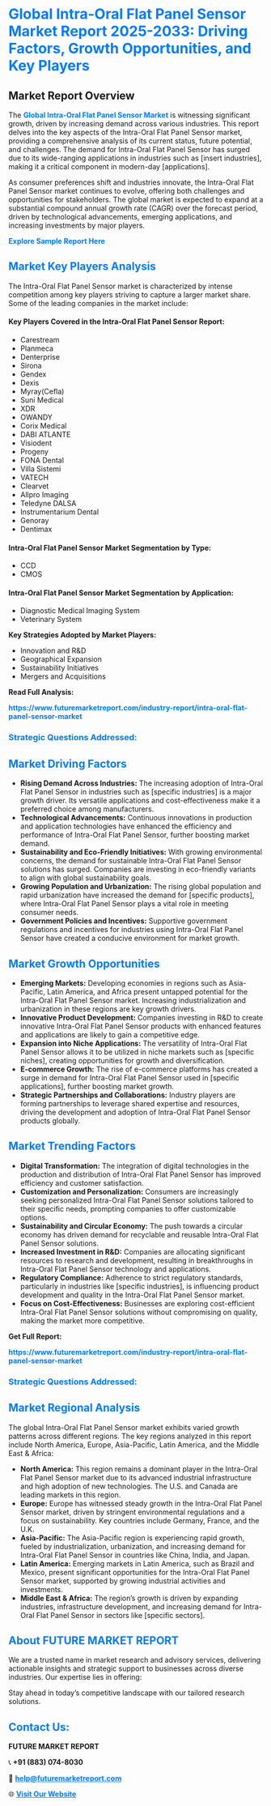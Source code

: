 <h1 style="color: #007BFF;">Global Intra-Oral Flat Panel Sensor Market Report 2025-2033: Driving Factors, Growth Opportunities, and Key Players</h1>

<section id="overview">
<h2>Market Report Overview</h2>
<p>The <a href="https://www.futuremarketreport.com/industry-report/intra-oral-flat-panel-sensor-market" style="color: #007BFF; text-decoration: none;"><strong>Global Intra-Oral Flat Panel Sensor Market</strong></a> is witnessing significant growth, driven by increasing demand across various industries. This report delves into the key aspects of the Intra-Oral Flat Panel Sensor market, providing a comprehensive analysis of its current status, future potential, and challenges. The demand for Intra-Oral Flat Panel Sensor has surged due to its wide-ranging applications in industries such as [insert industries], making it a critical component in modern-day [applications].</p>
<p>As consumer preferences shift and industries innovate, the Intra-Oral Flat Panel Sensor market continues to evolve, offering both challenges and opportunities for stakeholders. The global market is expected to expand at a substantial compound annual growth rate (CAGR) over the forecast period, driven by technological advancements, emerging applications, and increasing investments by major players.</p>
</section>

<section id="overview">
<p><a href="https://www.futuremarketreport.com/request-sample/reportId=80249" style="color: #007BFF; text-decoration: none;"><strong>Explore Sample Report Here</strong></a></p>
</section>

<section id="key-players">
<h2 style="color: #007BFF;">Market Key Players Analysis</h2>
<p>The Intra-Oral Flat Panel Sensor market is characterized by intense competition among key players striving to capture a larger market share. Some of the leading companies in the market include:</p>
<h4>Key Players Covered in the Intra-Oral Flat Panel Sensor Report:</h4>
<ul><li>Carestream</li><li>Planmeca</li><li>Denterprise</li><li>Sirona</li><li>Gendex</li><li>Dexis</li><li>Myray(Cefla)</li><li>Suni Medical</li><li>XDR</li><li>OWANDY</li><li>Corix Medical</li><li>DABI ATLANTE</li><li>Visiodent</li><li>Progeny</li><li>FONA Dental</li><li>Villa Sistemi</li><li>VATECH</li><li>Clearvet</li><li>Allpro Imaging</li><li>Teledyne DALSA</li><li>Instrumentarium Dental</li><li>Genoray</li><li>Dentimax</li></ul>
<h4>Intra-Oral Flat Panel Sensor Market Segmentation by Type:</h4>
<ul><li>CCD</li><li>CMOS</li></ul>

<h4>Intra-Oral Flat Panel Sensor Market Segmentation by Application:</h4>
<ul><li>Diagnostic Medical Imaging System</li><li>Veterinary System</li></ul>
<p><strong>Key Strategies Adopted by Market Players:</strong></p>
<ul>
<li>Innovation and R&D</li>
<li>Geographical Expansion</li>
<li>Sustainability Initiatives</li>
<li>Mergers and Acquisitions</li>
</ul>
</section>

<section>
<p><strong>Read Full Analysis: </strong></p><a href="https://www.futuremarketreport.com/industry-report/intra-oral-flat-panel-sensor-market" style="color: #007BFF; text-decoration: none;"><strong>https://www.futuremarketreport.com/industry-report/intra-oral-flat-panel-sensor-market</strong></a>
<h3 style="color: #007BFF;">Strategic Questions Addressed:</h3>
</section>

<section id="driving-factors">
<h2 style="color: #007BFF;">Market Driving Factors</h2>
<ul>
<li><strong>Rising Demand Across Industries:</strong> The increasing adoption of Intra-Oral Flat Panel Sensor in industries such as [specific industries] is a major growth driver. Its versatile applications and cost-effectiveness make it a preferred choice among manufacturers.</li>
<li><strong>Technological Advancements:</strong> Continuous innovations in production and application technologies have enhanced the efficiency and performance of Intra-Oral Flat Panel Sensor, further boosting market demand.</li>
<li><strong>Sustainability and Eco-Friendly Initiatives:</strong> With growing environmental concerns, the demand for sustainable Intra-Oral Flat Panel Sensor solutions has surged. Companies are investing in eco-friendly variants to align with global sustainability goals.</li>
<li><strong>Growing Population and Urbanization:</strong> The rising global population and rapid urbanization have increased the demand for [specific products], where Intra-Oral Flat Panel Sensor plays a vital role in meeting consumer needs.</li>
<li><strong>Government Policies and Incentives:</strong> Supportive government regulations and incentives for industries using Intra-Oral Flat Panel Sensor have created a conducive environment for market growth.</li>
</ul>
</section>

<section id="growth-opportunities">
<h2 style="color: #007BFF;">Market Growth Opportunities</h2>
<ul>
<li><strong>Emerging Markets:</strong> Developing economies in regions such as Asia-Pacific, Latin America, and Africa present untapped potential for the Intra-Oral Flat Panel Sensor market. Increasing industrialization and urbanization in these regions are key growth drivers.</li>
<li><strong>Innovative Product Development:</strong> Companies investing in R&D to create innovative Intra-Oral Flat Panel Sensor products with enhanced features and applications are likely to gain a competitive edge.</li>
<li><strong>Expansion into Niche Applications:</strong> The versatility of Intra-Oral Flat Panel Sensor allows it to be utilized in niche markets such as [specific niches], creating opportunities for growth and diversification.</li>
<li><strong>E-commerce Growth:</strong> The rise of e-commerce platforms has created a surge in demand for Intra-Oral Flat Panel Sensor used in [specific applications], further boosting market growth.</li>
<li><strong>Strategic Partnerships and Collaborations:</strong> Industry players are forming partnerships to leverage shared expertise and resources, driving the development and adoption of Intra-Oral Flat Panel Sensor products globally.</li>
</ul>
</section>

<section id="trending-factors">
<h2 style="color: #007BFF;">Market Trending Factors</h2>
<ul>
<li><strong>Digital Transformation:</strong> The integration of digital technologies in the production and distribution of Intra-Oral Flat Panel Sensor has improved efficiency and customer satisfaction.</li>
<li><strong>Customization and Personalization:</strong> Consumers are increasingly seeking personalized Intra-Oral Flat Panel Sensor solutions tailored to their specific needs, prompting companies to offer customizable options.</li>
<li><strong>Sustainability and Circular Economy:</strong> The push towards a circular economy has driven demand for recyclable and reusable Intra-Oral Flat Panel Sensor solutions.</li>
<li><strong>Increased Investment in R&D:</strong> Companies are allocating significant resources to research and development, resulting in breakthroughs in Intra-Oral Flat Panel Sensor technology and applications.</li>
<li><strong>Regulatory Compliance:</strong> Adherence to strict regulatory standards, particularly in industries like [specific industries], is influencing product development and quality in the Intra-Oral Flat Panel Sensor market.</li>
<li><strong>Focus on Cost-Effectiveness:</strong> Businesses are exploring cost-efficient Intra-Oral Flat Panel Sensor solutions without compromising on quality, making the market more competitive.</li>
</ul>
</section>

<section>
<p><strong>Get Full Report: </strong></p><a href="https://www.futuremarketreport.com/industry-report/intra-oral-flat-panel-sensor-market" style="color: #007BFF; text-decoration: none;"><strong>https://www.futuremarketreport.com/industry-report/intra-oral-flat-panel-sensor-market</strong></a>
<h3 style="color: #007BFF;">Strategic Questions Addressed:</h3>
</section>


<section id="regional-analysis">
<h2 style="color: #007BFF;">Market Regional Analysis</h2>
<p>The global Intra-Oral Flat Panel Sensor market exhibits varied growth patterns across different regions. The key regions analyzed in this report include North America, Europe, Asia-Pacific, Latin America, and the Middle East & Africa:</p>
<ul>
<li><strong>North America:</strong> This region remains a dominant player in the Intra-Oral Flat Panel Sensor market due to its advanced industrial infrastructure and high adoption of new technologies. The U.S. and Canada are leading markets in this region.</li>
<li><strong>Europe:</strong> Europe has witnessed steady growth in the Intra-Oral Flat Panel Sensor market, driven by stringent environmental regulations and a focus on sustainability. Key countries include Germany, France, and the U.K.</li>
<li><strong>Asia-Pacific:</strong> The Asia-Pacific region is experiencing rapid growth, fueled by industrialization, urbanization, and increasing demand for Intra-Oral Flat Panel Sensor in countries like China, India, and Japan.</li>
<li><strong>Latin America:</strong> Emerging markets in Latin America, such as Brazil and Mexico, present significant opportunities for the Intra-Oral Flat Panel Sensor market, supported by growing industrial activities and investments.</li>
<li><strong>Middle East & Africa:</strong> The region’s growth is driven by expanding industries, infrastructure development, and increasing demand for Intra-Oral Flat Panel Sensor in sectors like [specific sectors].</li>
</ul>
</section>

<footer>
<h2 style="color: #007BFF;">About FUTURE MARKET REPORT</h2>
<p>We are a trusted name in market research and advisory services, delivering actionable insights and strategic support to businesses across diverse industries. Our expertise lies in offering:</p>

<p>Stay ahead in today’s competitive landscape with our tailored research solutions.</p>

<h2 style="color: #007BFF;">Contact Us:</h2>
<p><strong>FUTURE MARKET REPORT</strong></p>
<p>📞 <strong>+91 (883) 074-8030</strong></p>
<p>📧 <strong><a href="mailto:help@futuremarketreport.com" style="color: #007BFF;">help@futuremarketreport.com</a></strong></p>
<p>🌐 <strong><a href="https://www.futuremarketreport.com/" style="color: #007BFF;">Visit Our Website</a></strong></p>
</footer>